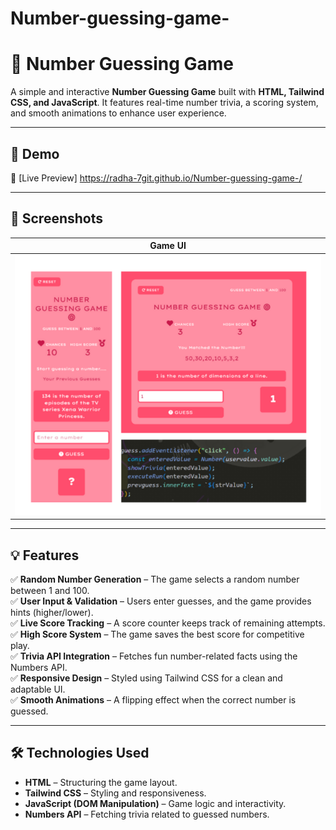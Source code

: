 # Number-guessing-game-
# 🎯 Number Guessing Game

A simple and interactive **Number Guessing Game** built with **HTML, Tailwind CSS, and JavaScript**. It features real-time number trivia, a scoring system, and smooth animations to enhance user experience.

---

## 🚀 Demo  
🔗 [Live Preview] <a href="https://radha-7git.github.io/Number-guessing-game-/">https://radha-7git.github.io/Number-guessing-game-/</a>

---

## 📸 Screenshots
| Game UI | 
|---------|
| ![Game UI](tweepro.png) |


---

## 💡 Features
✅ **Random Number Generation** – The game selects a random number between 1 and 100.  
✅ **User Input & Validation** – Users enter guesses, and the game provides hints (higher/lower).  
✅ **Live Score Tracking** – A score counter keeps track of remaining attempts.  
✅ **High Score System** – The game saves the best score for competitive play.  
✅ **Trivia API Integration** – Fetches fun number-related facts using the Numbers API.  
✅ **Responsive Design** – Styled using Tailwind CSS for a clean and adaptable UI.  
✅ **Smooth Animations** – A flipping effect when the correct number is guessed.  

---

## 🛠️ Technologies Used
- **HTML** – Structuring the game layout.  
- **Tailwind CSS** – Styling and responsiveness.  
- **JavaScript (DOM Manipulation)** – Game logic and interactivity.  
- **Numbers API** – Fetching trivia related to guessed numbers.  


